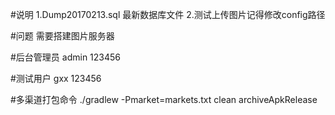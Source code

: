 #说明
1.Dump20170213.sql 最新数据库文件
2.测试上传图片记得修改config路径

#问题
需要搭建图片服务器


#后台管理员
admin
123456

#测试用户
gxx
123456

#多渠道打包命令
./gradlew -Pmarket=markets.txt clean archiveApkRelease
